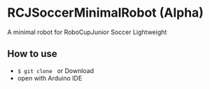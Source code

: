 
# RCJSoccerMinimalRobot (Alpha)

A minimal robot for RoboCupJunior Soccer Lightweight

## How to use

-  `$ git clone ` or Download
- open with Arduino IDE